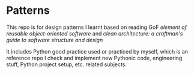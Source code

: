 # Patterns 

This repo is for design patterns I learnt based on reading GoF <i>element of reusable object-oriented software</i> and <i>clean architecture: a craftman's guide to software structure and design</i> 

It includes Python good practice used or practiced by myself, which is an reference repo I check and implement new Pythonic code, engineering stuff, Python project setup, etc. related subjects. 
<br/>
<!-- Resources:
- Design Pattern GoF
- The Principles of Good Programming by Christopher Diggins https://www.artima.com/weblogs/viewpost.jsp?thread=331531 
- Python Structure Pattern framework Zope Component Architecture(ZAC) https://muthukadan.net/docs/zca.html -->

<!-- gotcha of mine: abstract language and simplify the complex  -->